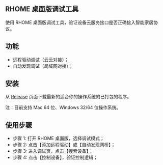 ## RHOME 桌面版调试工具

使用 RHOME 桌面版调试工具，验证设备云服务接口是否正确接入智能家居协议。

## 功能

* 远程驱动调试（云云对接）；
* 自动发现调试（局域网对接）；

## 安装

从 [Release](http://s.rokidcdn.com/homebase/rhome-desktop/releases/download/latest.html) 页面下载最新的适合你的操作系统的已打包的程序。

注：目前支持 Mac 64 位、Windows 32/64 位操作系统。

## 使用步骤

* 步骤 1: 打开 RHOME 桌面版，选择调试模式；
* 步骤 2: 点击【添加远程驱动】或【自动发现网桥】；
* 步骤 3: 进入调试页，点击【搜索设备】；
* 步骤 4: 点击【控制设备】，验证控制逻辑；